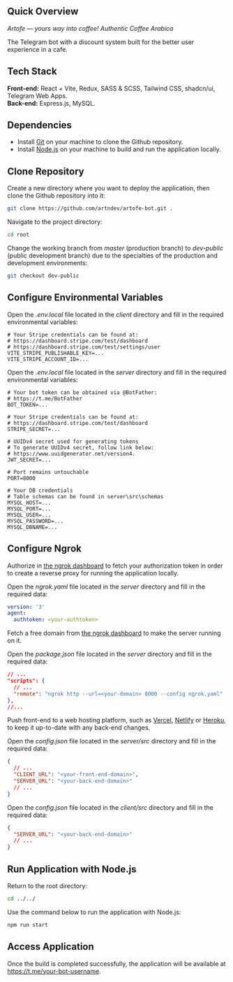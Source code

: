 ## Quick Overview

_Artofe — yours way into coffee! Authentic Coffee Arabica_

The Telegram bot with a discount system built for the better user experience in a cafe.

## Tech Stack

**Front-end:** React + Vite, Redux, SASS & SCSS, Tailwind CSS, shadcn/ui, Telegram Web Apps.
</br>
**Back-end:** Express.js, MySQL.

## Dependencies

- Install [Git](https://git-scm.com/) on your machine to clone the Github repository.
- Install [Node.js](https://nodejs.org/) on your machine to build and run the application locally.

## Clone Repository

Create a new directory where you want to deploy the application, then clone the Github repository into it:

```bash
git clone https://github.com/artndev/artofe-bot.git .
```

Navigate to the project directory:

```bash
cd root
```

Change the working branch from _master_ (production branch) to _dev-public_ (public development branch) due to the specialties of the production and development environments:

```bash
git checkout dev-public
```

## Configure Environmental Variables

Open the _.env.local_ file located in the _client_ directory and fill in the required environmental variables:

```env
# Your Stripe credentials can be found at:
# https://dashboard.stripe.com/test/dashboard
# https://dashboard.stripe.com/test/settings/user
VITE_STRIPE_PUBLISHABLE_KEY=...
VITE_STRIPE_ACCOUNT_ID=...
```

Open the _.env.local_ file located in the _server_ directory and fill in the required environmental variables:

```env
# Your bot token can be obtained via @BotFather:
# https://t.me/BotFather
BOT_TOKEN=...

# Your Stripe credentials can be found at:
# https://dashboard.stripe.com/test/dashboard
STRIPE_SECRET=...

# UUIDv4 secret used for generating tokens
# To generate UUIDv4 secret, follow link below:
# https://www.uuidgenerator.net/version4.
JWT_SECRET=...

# Port remains untouchable
PORT=8000

# Your DB credentials
# Table schemas can be found in server\src\schemas
MYSQL_HOST=...
MYSQL_PORT=...
MYSQL_USER=...
MYSQL_PASSWORD=...
MYSQL_DBNAME=...
```

## Configure Ngrok

Authorize in [the ngrok dashboard](https://dashboard.ngrok.com/get-started/your-authtoken) to fetch your authorization token in order to create a reverse proxy for running the application locally.

Open the _ngrok.yaml_ file located in the _server_ directory and fill in the required data:

```yaml
version: '3'
agent:
  authtoken: <your-authtoken>
```

Fetch a free domain from [the ngrok dashboard](https://dashboard.ngrok.com/domains) to make the server running on it.

Open the _package.json_ file located in the _server_ directory and fill in the required data:

```json
// ...
"scripts": {
  // ...
  "remote": "ngrok http --url=<your-domain> 8000 --config ngrok.yaml"
},
//...
```

Push front-end to a web hosting platform, such as [Vercel](https://vercel.com/), [Netlify](https://www.netlify.com/) or [Heroku](https://www.heroku.com/), to keep it up-to-date with any back-end changes.

Open the _config.json_ file located in the _server/src_ directory and fill in the required data:

```json
{
  // ...
  "CLIENT_URL": "<your-front-end-domain>",
  "SERVER_URL": "<your-back-end-domain>"
  // ...
}
```

Open the _config.json_ file located in the _client/src_ directory and fill in the required data:

```json
{
  "SERVER_URL": "<your-back-end-domain>"
  // ...
}
```

## Run Application with Node.js

Return to the root directory:

```bash
cd ../../
```

Use the command below to run the application with Node.js:

```bash
npm run start
```

## Access Application

Once the build is completed successfully, the application will be available at https://t.me/your-bot-username.
